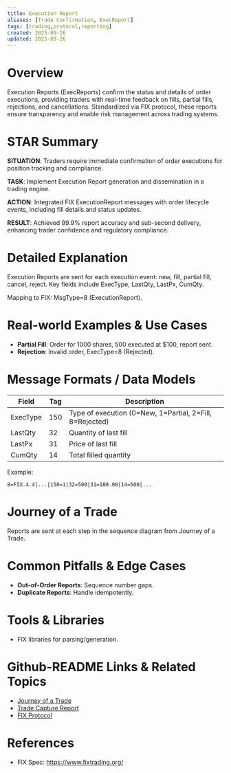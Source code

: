 ```yaml
---
title: Execution Report
aliases: [Trade Confirmation, ExecReport]
tags: [trading,protocol,reporting]
created: 2025-09-26
updated: 2025-09-26
---
```


# Overview

Execution Reports (ExecReports) confirm the status and details of order executions, providing traders with real-time feedback on fills, partial fills, rejections, and cancellations. Standardized via FIX protocol, these reports ensure transparency and enable risk management across trading systems.

# STAR Summary

**SITUATION**: Traders require immediate confirmation of order executions for position tracking and compliance.

**TASK**: Implement Execution Report generation and dissemination in a trading engine.

**ACTION**: Integrated FIX ExecutionReport messages with order lifecycle events, including fill details and status updates.

**RESULT**: Achieved 99.9% report accuracy and sub-second delivery, enhancing trader confidence and regulatory compliance.

# Detailed Explanation

Execution Reports are sent for each execution event: new, fill, partial fill, cancel, reject. Key fields include ExecType, LastQty, LastPx, CumQty.

Mapping to FIX: MsgType=8 (ExecutionReport).

# Real-world Examples & Use Cases

- **Partial Fill**: Order for 1000 shares, 500 executed at $100, report sent.
- **Rejection**: Invalid order, ExecType=8 (Rejected).

# Message Formats / Data Models

| Field | Tag | Description |
|-------|-----|-------------|
| ExecType | 150 | Type of execution (0=New, 1=Partial, 2=Fill, 8=Rejected) |
| LastQty | 32 | Quantity of last fill |
| LastPx | 31 | Price of last fill |
| CumQty | 14 | Total filled quantity |

Example:
```
8=FIX.4.4|...|150=1|32=500|31=100.00|14=500|...
```

# Journey of a Trade

Reports are sent at each step in the sequence diagram from Journey of a Trade.

# Common Pitfalls & Edge Cases

- **Out-of-Order Reports**: Sequence number gaps.
- **Duplicate Reports**: Handle idempotently.

# Tools & Libraries

- FIX libraries for parsing/generation.

# Github-README Links & Related Topics

- [Journey of a Trade](trading/journey-of-a-trade/README.md)
- [Trade Capture Report](trading/trade-capture-report/README.md)
- [FIX Protocol](trading/fix-protocol/README.md)

# References

- FIX Spec: https://www.fixtrading.org/